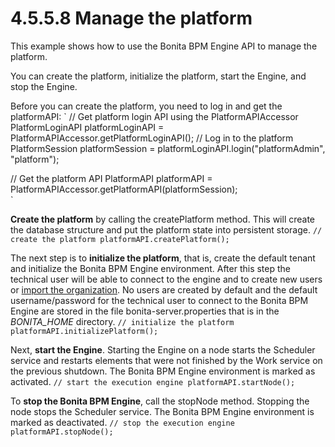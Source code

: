 # 4.5.5.8 Manage the platform

This example shows how to use the Bonita BPM Engine API to manage the platform.

You can create the platform, initialize the platform, start the Engine, and stop the Engine.

Before you can create the platform, you need to log in and get the platformAPI:
`
// Get platform login API using the PlatformAPIAccessor
PlatformLoginAPI platformLoginAPI = PlatformAPIAccessor.getPlatformLoginAPI();
// Log in to the platform
PlatformSession platformSession = platformLoginAPI.login("platformAdmin", "platform");

// Get the platform API
PlatformAPI platformAPI = PlatformAPIAccessor.getPlatformAPI(platformSession);    
`

**Create the platform** by calling the createPlatform method. This will create the database structure and put the platform state into persistent storage.
`
// create the platform
platformAPI.createPlatform();
`

The next step is to **initialize the platform**, that is, create the default tenant and initialize the Bonita BPM Engine environment. 
After this step the technical user will be able to connect to the engine and to create new users or [import the organization](manage-an-organization.md#org). No users are created by 
default and the default username/password for the technical user to connect to the Bonita BPM Engine are stored in the file bonita-server.properties that is in the _BONITA\_HOME_ directory.
`
// initialize the platform
platformAPI.initializePlatform();
`

Next, **start the Engine**. Starting the Engine on a node starts the Scheduler 
service and restarts elements that were not finished by the Work service on the previous shutdown. The Bonita BPM Engine environment 
is marked as activated.
`
// start the execution engine
platformAPI.startNode();
`

To **stop the Bonita BPM Engine**, call the stopNode method. Stopping the node stops the Scheduler service. The Bonita BPM Engine environment is marked as deactivated.
`
// stop the execution engine
platformAPI.stopNode();
`